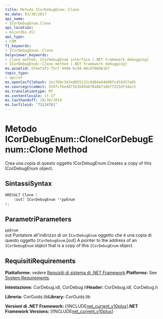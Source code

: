 ```yaml
---
title: Metodo ICorDebugEnum::Clone
ms.date: 03/30/2017
api_name:
- ICorDebugEnum.Clone
api_location:
- mscordbi.dll
api_type:
- COM
f1_keywords:
- ICorDebugEnum::Clone
helpviewer_keywords:
- Clone method, ICorDebugEnum interface [.NET Framework debugging]
- ICorDebugEnum::Clone method [.NET Framework debugging]
ms.assetid: 57eefaf3-75cf-4496-bc94-88c0706861b7
topic_type:
- apiref
ms.openlocfilehash: 2ec769c343ad055132c6d84e64600fc459357a85
ms.sourcegitcommit: 559fcfbe4871636494870a8b716bf7325df34ac5
ms.translationtype: MT
ms.contentlocale: it-IT
ms.lasthandoff: 10/30/2019
ms.locfileid: "73124701"
---
```

# <a name="icordebugenumclone-method"></a><span data-ttu-id="bec2b-102">Metodo ICorDebugEnum::Clone</span><span class="sxs-lookup"><span data-stu-id="bec2b-102">ICorDebugEnum::Clone Method</span></span>
<span data-ttu-id="bec2b-103">Crea una copia di questo oggetto ICorDebugEnum.</span><span class="sxs-lookup"><span data-stu-id="bec2b-103">Creates a copy of this ICorDebugEnum object.</span></span>  
  
## <a name="syntax"></a><span data-ttu-id="bec2b-104">Sintassi</span><span class="sxs-lookup"><span data-stu-id="bec2b-104">Syntax</span></span>  
  
```cpp  
HRESULT Clone (  
    [out] ICorDebugEnum **ppEnum  
);  
```  
  
## <a name="parameters"></a><span data-ttu-id="bec2b-105">Parametri</span><span class="sxs-lookup"><span data-stu-id="bec2b-105">Parameters</span></span>  
 `ppEnum`  
 <span data-ttu-id="bec2b-106">out Puntatore all'indirizzo di un `ICorDebugEnum` oggetto che è una copia di questo oggetto `ICorDebugEnum`.</span><span class="sxs-lookup"><span data-stu-id="bec2b-106">[out] A pointer to the address of an `ICorDebugEnum` object that is a copy of this `ICorDebugEnum` object.</span></span>  
  
## <a name="requirements"></a><span data-ttu-id="bec2b-107">Requisiti</span><span class="sxs-lookup"><span data-stu-id="bec2b-107">Requirements</span></span>  
 <span data-ttu-id="bec2b-108">**Piattaforme:** vedere [Requisiti di sistema di .NET Framework](../../../../docs/framework/get-started/system-requirements.md).</span><span class="sxs-lookup"><span data-stu-id="bec2b-108">**Platforms:** See [System Requirements](../../../../docs/framework/get-started/system-requirements.md).</span></span>  
  
 <span data-ttu-id="bec2b-109">**Intestazione:** CorDebug.idl, CorDebug.h</span><span class="sxs-lookup"><span data-stu-id="bec2b-109">**Header:** CorDebug.idl, CorDebug.h</span></span>  
  
 <span data-ttu-id="bec2b-110">**Libreria:** CorGuids.lib</span><span class="sxs-lookup"><span data-stu-id="bec2b-110">**Library:** CorGuids.lib</span></span>  
  
 <span data-ttu-id="bec2b-111">**Versioni di .NET Framework:** [!INCLUDE[net_current_v10plus](../../../../includes/net-current-v10plus-md.md)]</span><span class="sxs-lookup"><span data-stu-id="bec2b-111">**.NET Framework Versions:** [!INCLUDE[net_current_v10plus](../../../../includes/net-current-v10plus-md.md)]</span></span>
